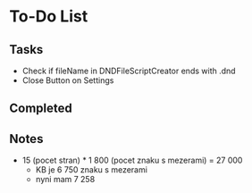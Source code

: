 # To-Do List

## Tasks

- Check if fileName in DNDFileScriptCreator ends with .dnd
- Close Button on Settings

## Completed

## Notes

- 15 (pocet stran) * 1 800 (pocet znaku s mezerami) = 27 000
  - KB je 6 750 znaku s mezerami
  - nyni mam 7 258
